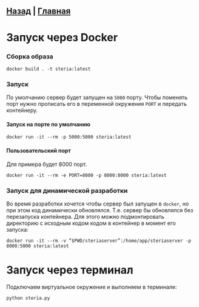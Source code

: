 [Назад](README.md) | [Главная](../README.md)
---

# Запуск через Docker 

### Сборка образа

```
docker build . -t steria:latest
```

### Запуск 

По умолчанию сервер будет запущен на `5000` порту. Чтобы поменять порт нужно прописать его в переменной окружения `PORT` и передать контейнеру.

#### Запуск на порте по умолчанию

```
docker run -it --rm -p 5000:5000 steria:latest
```

#### Пользовательский порт

Для примера будет 8000 порт.

```
docker run -it --rm -e PORT=8000 -p 8000:8000 steria:latest
```

### Запуск для динамической разработки

Во время разработки хочется чтобы сервер был запущен в `docker`, но при этом код динамически обновлялся. Т.е. сервер бы обновлялся без перезапуска контейнера. Для этого можно подмонтировать директорию с исходным кодом кодом в контейнер в момент его запуска: 

```
docker run -it --rm -v “$PWD/steriaserver”:/home/app/steriaserver -p 8000:5000 steria:latest
```

# Запуск через терминал 

Подключаем виртуальное окружение и выполняем в терминале: 

```
python steria.py
```


